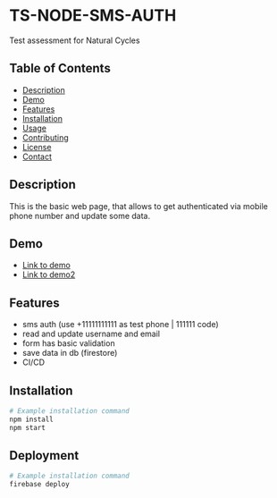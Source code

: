 # TS-NODE-SMS-AUTH

Test assessment for Natural Cycles

## Table of Contents

- [Description](#description)
- [Demo](#demo)
- [Features](#features)
- [Installation](#installation)
- [Usage](#usage)
- [Contributing](#contributing)
- [License](#license)
- [Contact](#contact)

## Description

This is the basic web page, that allows to get authenticated via mobile phone number and update some data.

## Demo

- [Link to demo](https://eugenenc-d7f8c.web.app/)
- [Link to demo2](https://ssreugenencd7f8c-jb7sguzcda-ew.a.run.app/)

## Features

- sms auth (use +11111111111 as test phone | 111111 code)
- read and update username and email
- form has basic validation
- save data in db (firestore)
- CI/CD

## Installation

```bash
# Example installation command
npm install
npm start
```

## Deployment

```bash
# Example installation command
firebase deploy
```

